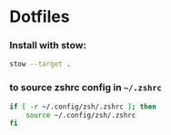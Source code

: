 # Dotfiles

### Install with stow:
```bash
stow --target .
```

### to source zshrc config in `~/.zshrc`

```bash
if [ -r ~/.config/zsh/.zshrc ]; then
    source ~/.config/zsh/.zshrc
fi
```
